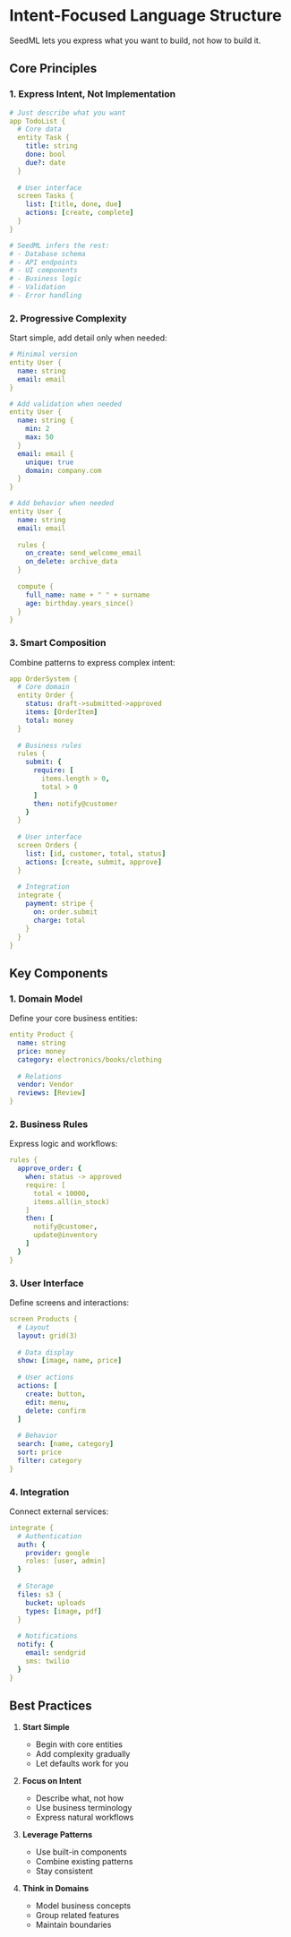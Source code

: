 # Intent-Focused Language Structure

SeedML lets you express what you want to build, not how to build it.

## Core Principles

### 1. Express Intent, Not Implementation

```yaml
# Just describe what you want
app TodoList {
  # Core data
  entity Task {
    title: string
    done: bool
    due?: date
  }
  
  # User interface
  screen Tasks {
    list: [title, done, due]
    actions: [create, complete]
  }
}

# SeedML infers the rest:
# - Database schema
# - API endpoints
# - UI components
# - Business logic
# - Validation
# - Error handling
```

### 2. Progressive Complexity

Start simple, add detail only when needed:

```yaml
# Minimal version
entity User {
  name: string
  email: email
}

# Add validation when needed
entity User {
  name: string {
    min: 2
    max: 50
  }
  email: email {
    unique: true
    domain: company.com
  }
}

# Add behavior when needed
entity User {
  name: string
  email: email
  
  rules {
    on_create: send_welcome_email
    on_delete: archive_data
  }
  
  compute {
    full_name: name + " " + surname
    age: birthday.years_since()
  }
}
```

### 3. Smart Composition

Combine patterns to express complex intent:

```yaml
app OrderSystem {
  # Core domain
  entity Order {
    status: draft->submitted->approved
    items: [OrderItem]
    total: money
  }
  
  # Business rules
  rules {
    submit: {
      require: [
        items.length > 0,
        total > 0
      ]
      then: notify@customer
    }
  }
  
  # User interface
  screen Orders {
    list: [id, customer, total, status]
    actions: [create, submit, approve]
  }
  
  # Integration
  integrate {
    payment: stripe {
      on: order.submit
      charge: total
    }
  }
}
```

## Key Components

### 1. Domain Model
Define your core business entities:

```yaml
entity Product {
  name: string
  price: money
  category: electronics/books/clothing
  
  # Relations
  vendor: Vendor
  reviews: [Review]
}
```

### 2. Business Rules
Express logic and workflows:

```yaml
rules {
  approve_order: {
    when: status -> approved
    require: [
      total < 10000,
      items.all(in_stock)
    ]
    then: [
      notify@customer,
      update@inventory
    ]
  }
}
```

### 3. User Interface
Define screens and interactions:

```yaml
screen Products {
  # Layout
  layout: grid(3)
  
  # Data display
  show: [image, name, price]
  
  # User actions
  actions: [
    create: button,
    edit: menu,
    delete: confirm
  ]
  
  # Behavior
  search: [name, category]
  sort: price
  filter: category
}
```

### 4. Integration
Connect external services:

```yaml
integrate {
  # Authentication
  auth: {
    provider: google
    roles: [user, admin]
  }
  
  # Storage
  files: s3 {
    bucket: uploads
    types: [image, pdf]
  }
  
  # Notifications
  notify: {
    email: sendgrid
    sms: twilio
  }
}
```

## Best Practices

1. **Start Simple**
   - Begin with core entities
   - Add complexity gradually
   - Let defaults work for you

2. **Focus on Intent**
   - Describe what, not how
   - Use business terminology
   - Express natural workflows

3. **Leverage Patterns**
   - Use built-in components
   - Combine existing patterns
   - Stay consistent

4. **Think in Domains**
   - Model business concepts
   - Group related features
   - Maintain boundaries

